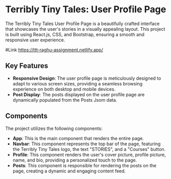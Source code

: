 # Terribly Tiny Tales: User Profile Page

The Terribly Tiny Tales User Profile Page is a beautifully crafted interface that showcases the user's stories in a visually appealing layout. This project is built using React.js, CSS, and Bootstrap, ensuring a smooth and responsive user experience.

#Link
https://ttt-raghu-assignment.netlify.app/

## Key Features
- **Responsive Design**: The user profile page is meticulously designed to adapt to various screen sizes, providing a seamless browsing experience on both desktop and mobile devices.
- **Post Display**: The posts displayed on the user profile page are dynamically populated from the Posts Jsom data.

## Components
The project utilizes the following components:

- **App**: This is the main component that renders the entire page.
- **Navbar**: This component represents the top bar of the page, featuring the Terribly Tiny Tales logo, the text "STORIES", and a "Courses" button.
- **Profile**: This component renders the user's cover picture, profile picture, name, and bio, providing a personalized touch to the page.
- **Posts**: This component is responsible for rendering the posts on the page, creating a dynamic and engaging content feed.
